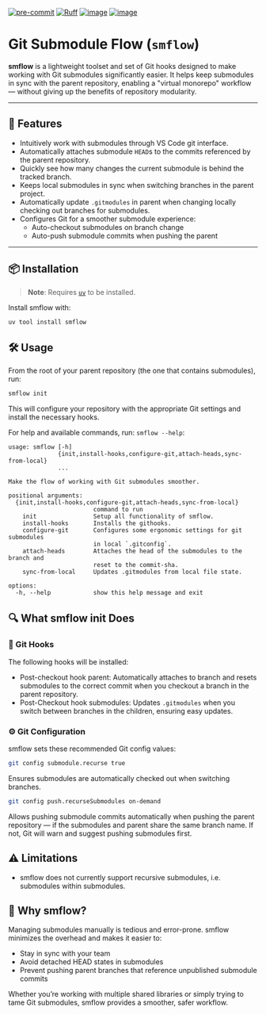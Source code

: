 [![pre-commit](https://img.shields.io/badge/pre--commit-enabled-brightgreen?logo=pre-commit)](https://pre-commit.com)
[![Ruff](https://img.shields.io/endpoint?url=https://raw.githubusercontent.com/astral-sh/ruff/main/assets/badge/v2.json)](https://github.com/astral-sh/ruff)
[![image](https://img.shields.io/pypi/v/smflow.svg)](https://pypi.python.org/pypi/smflow)
[![image](https://img.shields.io/pypi/pyversions/smflow.svg)](https://pypi.python.org/pypi/smflow)

# Git Submodule Flow (`smflow`)

**smflow** is a lightweight toolset and set of Git hooks designed to make working with Git submodules significantly easier. It helps keep submodules in sync with the parent repository, enabling a "virtual monorepo" workflow — without giving up the benefits of repository modularity.

---

## 🚀 Features

- Intuitively work with submodules through VS Code git interface.
- Automatically attaches submodule `HEAD`s to the commits referenced by the parent repository.
- Quickly see how many changes the current submodule is behind the tracked branch.
- Keeps local submodules in sync when switching branches in the parent project.
- Automatically update `.gitmodules` in parent when changing locally checking out branches for submodules.
- Configures Git for a smoother submodule experience:
  - Auto-checkout submodules on branch change
  - Auto-push submodule commits when pushing the parent

---

## 📦 Installation

> **Note**: Requires [`uv`](https://github.com/astral-sh/uv) to be installed.

Install smflow with:

```bash
uv tool install smflow
```

## 🛠️ Usage

From the root of your parent repository (the one that contains submodules), run:

```bash
smflow init
```

This will configure your repository with the appropriate Git settings and install the necessary hooks.

For help and available commands, run: `smflow --help`:

```
usage: smflow [-h]
              {init,install-hooks,configure-git,attach-heads,sync-from-local}
              ...

Make the flow of working with Git submodules smoother.

positional arguments:
  {init,install-hooks,configure-git,attach-heads,sync-from-local}
                        command to run
    init                Setup all functionality of smflow.
    install-hooks       Installs the githooks.
    configure-git       Configures some ergonomic settings for git submodules
                        in local `.gitconfig`.
    attach-heads        Attaches the head of the submodules to the branch and
                        reset to the commit-sha.
    sync-from-local     Updates .gitmodules from local file state.

options:
  -h, --help            show this help message and exit
```

## 🔍 What smflow init Does

### 🔗 Git Hooks

The following hooks will be installed:

- Post-checkout hook parent: Automatically attaches to branch and resets submodules to the correct commit when you checkout a branch in the parent repository.
- Post-Checkout hook submodules: Updates `.gitmodules` when you switch between branches in the children, ensuring easy updates.

### ⚙️ Git Configuration

smflow sets these recommended Git config values:

```bash
git config submodule.recurse true
```

Ensures submodules are automatically checked out when switching branches.

```bash
git config push.recurseSubmodules on-demand
```

Allows pushing submodule commits automatically when pushing the parent repository — if the submodules and parent share the same branch name. If not, Git will warn and suggest pushing submodules first.

## ⚠️ Limitations

- smflow does not currently support recursive submodules, i.e. submodules within submodules.

## 🧩 Why smflow?

Managing submodules manually is tedious and error-prone. smflow minimizes the overhead and makes it easier to:

- Stay in sync with your team
- Avoid detached HEAD states in submodules
- Prevent pushing parent branches that reference unpublished submodule commits

Whether you’re working with multiple shared libraries or simply trying to tame Git submodules, smflow provides a smoother, safer workflow.
